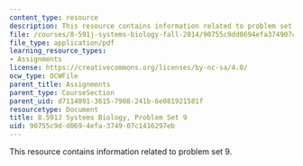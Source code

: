 ```yaml
---
content_type: resource
description: This resource contains information related to problem set 9.
file: /courses/8-591j-systems-biology-fall-2014/90755c9dd0694efa374907c1416297eb_MIT8_591JF14_ProblemSet9.pdf
file_type: application/pdf
learning_resource_types:
- Assignments
license: https://creativecommons.org/licenses/by-nc-sa/4.0/
ocw_type: OCWFile
parent_title: Assignments
parent_type: CourseSection
parent_uid: d7114091-3615-7908-241b-6e081921581f
resourcetype: Document
title: 8.591J Systems Biology, Problem Set 9
uid: 90755c9d-d069-4efa-3749-07c1416297eb
---
```

This resource contains information related to problem set 9.